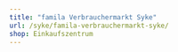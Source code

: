 ```yaml
---
title: "famila Verbrauchermarkt Syke"
url: /syke/famila-verbrauchermarkt-syke/
shop: Einkaufszentrum
---
```

